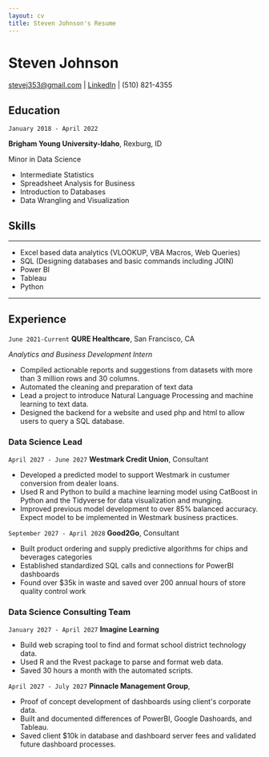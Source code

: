 ```yaml
---
layout: cv
title: Steven Johnson's Resume
---
```

# Steven Johnson


<div id="webaddress">
<a href="stevej353@gmail.com">stevej353@gmail.com</a>
| <a href="https://www.linkedin.com/in/stevenjohnson353/">LinkedIn</a>
| <a>(510) 821-4355</a>
</div>

## Education

`January 2018 - April 2022`

__Brigham Young University-Idaho__, 
Rexburg, ID

Minor in Data Science
- Intermediate Statistics
- Spreadsheet Analysis for Business
- Introduction to Databases
- Data Wrangling and Visualization


## Skills
-----

- Excel based data analytics (VLOOKUP, VBA Macros, Web Queries)
- SQL (Designing databases and basic commands including JOIN) 
- Power BI 
- Tableau 
- Python 



-----


## Experience

`June 2021-Current`
__QURE Healthcare__, San Francisco, CA

*Analytics and Business Development Intern*

- Compiled actionable reports and suggestions from datasets with more than 3 million rows and 30 columns.
- Automated the cleaning and preparation of text data
- Lead a project to introduce Natural Language Processing and machine learning to text data.
- Designed the backend for a website and used php and html to allow users to query a SQL database.


### Data Science Lead

`April 2027 - June 2027`
__Westmark Credit Union__, Consultant

- Developed a predicted model to support Westmark in custumer conversion from dealer loans.
- Used R and Python to build a machine learning model using CatBoost in Python and the Tidyverse for data visualization and munging. 
- Improved previous model development to over 85% balanced accuracy. Expect model to be implemented in Westmark business practices.

`September 2027 - April 2028`
__Good2Go__, Consultant

- Built product ordering and supply predictive algorithms for chips and beverages categories
- Established standardized SQL calls and connections for PowerBI dashboards
- Found over $35k in waste and saved over 200 annual hours of store quality control work 

### Data Science Consulting Team

`January 2027 - April 2027`
__Imagine Learning__

- Build web scraping tool to find and format school district technology data.
- Used R and the Rvest package to parse and format web data.
- Saved 30 hours a month with the automated scripts.

`April 2027 - July 2027`
__Pinnacle Management Group__, 

- Proof of concept development of dashboards using client's corporate data.
- Built and documented differences of PowerBI, Google Dashoards, and Tableau.
- Saved client $10k in database and dashboard server fees and validated future dashboard processes.




<!-- ### Footer

Last updated: May 2013 -->


